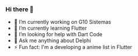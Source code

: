 ### Hi there 👋

- 🔭 I’m currently working on G10 Sistemas
- 🌱 I’m currently learning Flutter
- 🤔 I’m looking for help with Dart Code
- 💬 Ask me anything about Delphi
- ⚡ Fun fact: I'm a developing a anime list in Flutter
